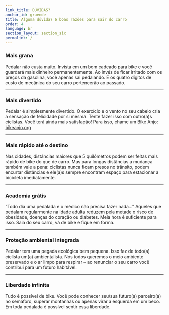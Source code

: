 ```yaml
---
link_title: DÚVIDAS?
anchor_id: gruende
title: Alguma dúvida? 6 boas razões para sair do carro
order: 4
language: br
section_layout: section_six
permalink: /
---
```


### Mais grana
Pedalar não custa muito. Invista em um bom cadeado para bike e você guardará mais dinheiro permanentemente. Ao invés de ficar irritado com os preços da gasolina, você apenas sai pedalando. E os quatro dígitos de custo de mecânica do seu carro pertencerão ao passado.

***

### Mais divertido
Pedalar é simplesmente divertido. O exercício e o vento no seu cabelo cria a sensação de felicidade por si mesma. Tente fazer isso com outro(a)s ciclistas. Você terá ainda mais satisfação!
Para isso, chame um Bike Anjo: [bikeanjo.org](http://bikeanjo.org/)

***

### Mais rápido até o destino
Nas cidades, distâncias maiores que 5 quilômetros podem ser feitas mais rápido de bike do que de carro. Mas para longas distâncias a mudança também vale a pena: ciclistas nunca ficam presos no trânsito, podem encurtar distâncias e ele(a)s sempre encontram espaço para estacionar a bicicleta imediatamente.

***

### Academia grátis
“Todo dia uma pedalada e o médico não precisa fazer nada...” Aqueles que pedalam regularmente na idade adulta reduzem pela metade o risco de obesidade, doenças do coração ou diabetes. Meia hora é suficiente para isso. Saia do seu carro, vá de bike e fique em forma.

***

### Proteção ambiental integrada
Pedalar tem uma pegada ecológica bem pequena. Isso faz de todo(a) ciclista um(a) ambientalista. Nós todos queremos o meio ambiente preservado e o ar limpo para respirar – ao renunciar o seu carro você contribui para um futuro habitável. 

***

### Liberdade infinita
Tudo é possível de bike. Você pode conhecer seu/sua futuro(a) parceiro(a) no semáforo, superar montanhas ou apenas virar a esquerda em um beco. Em toda pedalada é possível sentir essa liberdade.
